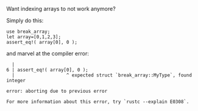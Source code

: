 Want indexing arrays to not work anymore?

Simply do this:

```compile_fail
use break_array;
let array=[0,1,2,3];
assert_eq!( array[0], 0 );
```
and marvel at the compiler error:
```text
  |
6 | assert_eq!( array[0], 0 );
  |                   ^ expected struct `break_array::MyType`, found integer

error: aborting due to previous error

For more information about this error, try `rustc --explain E0308`.
```

